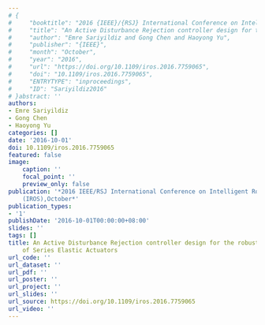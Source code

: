 ```yaml
---
# {
#     "booktitle": "2016 {IEEE}/{RSJ} International Conference on Intelligent Robots and Systems ({IROS})",
#     "title": "An Active Disturbance Rejection controller design for the robust position control of Series Elastic Actuators",
#     "author": "Emre Sariyildiz and Gong Chen and Haoyong Yu",
#     "publisher": "{IEEE}",
#     "month": "October",
#     "year": "2016",
#     "url": "https://doi.org/10.1109/iros.2016.7759065",
#     "doi": "10.1109/iros.2016.7759065",
#     "ENTRYTYPE": "inproceedings",
#     "ID": "Sariyildiz2016"
# }abstract: ''
authors:
- Emre Sariyildiz
- Gong Chen
- Haoyong Yu
categories: []
date: '2016-10-01'
doi: 10.1109/iros.2016.7759065
featured: false
image:
    caption: ''
    focal_point: ''
    preview_only: false
publication: '*2016 IEEE/RSJ International Conference on Intelligent Robots and Systems
    (IROS),October*'
publication_types:
- '1'
publishDate: '2016-10-01T00:00:00+08:00'
slides: ''
tags: []
title: An Active Disturbance Rejection controller design for the robust position control
    of Series Elastic Actuators
url_code: ''
url_dataset: ''
url_pdf: ''
url_poster: ''
url_project: ''
url_slides: ''
url_source: https://doi.org/10.1109/iros.2016.7759065
url_video: ''
---
```


